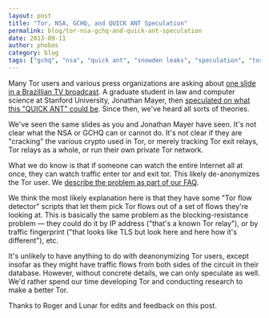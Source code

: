 ```yaml
---
layout: post
title: "Tor, NSA, GCHQ, and QUICK ANT Speculation"
permalink: blog/tor-nsa-gchq-and-quick-ant-speculation
date: 2013-09-11
author: phobos
category: blog
tags: ["gchq", "nsa", "quick ant", "snowden leaks", "speculation", "tor"]
---
```


Many Tor users and various press organizations are asking about [one slide in a Brazillian TV broadcast](https://people.torproject.org/~andrew/2013-09-10-quick-ant-tor-events-qfd.png). A graduate student in law and computer science at Stanford University, Jonathan Mayer, then [speculated on what this "QUICK ANT" could be](https://twitter.com/jonathanmayer/status/377292928718499841). Since then, we've heard all sorts of theories.

We've seen the same slides as you and Jonathan Mayer have seen. It's not clear what the NSA or GCHQ can or cannot do. It's not clear if they are "cracking" the various crypto used in Tor, or merely tracking Tor exit relays, Tor relays as a whole, or run their own private Tor network.

What we do know is that if someone can watch the entire Internet all at once, they can watch traffic enter tor and exit tor. This likely de-anonymizes the Tor user. We [describe the problem as part of our FAQ](https://www.torproject.org/docs/faq.html.en#AttacksOnOnionRouting).

We think the most likely explanation here is that they have some "Tor flow detector" scripts that let them pick Tor flows out of a set of flows they're looking at. This is basically the same problem as the blocking-resistance problem — they could do it by IP address ("that's a known Tor relay"), or by traffic fingerprint ("that looks like TLS but look here and here how it's different"), etc.

It's unlikely to have anything to do with deanonymizing Tor users, except insofar as they might have traffic flows from both sides of the circuit in their database. However, without concrete details, we can only speculate as well. We'd rather spend our time developing Tor and conducting research to make a better Tor.

Thanks to Roger and Lunar for edits and feedback on this post.

